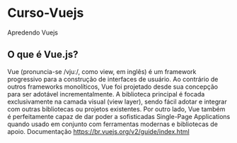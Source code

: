 # Curso-Vuejs

Apredendo Vuejs 


## O que é Vue.js?
Vue (pronuncia-se /vjuː/, como view, em inglês) é um framework progressivo para a construção de interfaces de usuário. Ao contrário de outros frameworks monolíticos, Vue foi projetado desde sua concepção para ser adotável incrementalmente. A biblioteca principal é focada exclusivamente na camada visual (view layer), sendo fácil adotar e integrar com outras bibliotecas ou projetos existentes. Por outro lado, Vue também é perfeitamente capaz de dar poder a sofisticadas Single-Page Applications quando usado em conjunto com ferramentas modernas e bibliotecas de apoio.
Documentação
<https://br.vuejs.org/v2/guide/index.html>